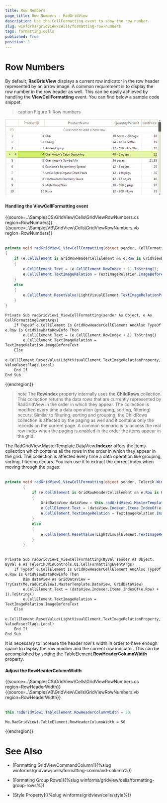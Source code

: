 ```yaml
---
title: Row Numbers
page_title: Row Numbers - RadGridView
description: Use the CellFormatting event to show the row number.
slug: winforms/gridview/cells/formatting-row-numbers
tags: formatting,cells
published: True
position: 3
---
```


# Row Numbers

By default, **RadGridView** displays a current row indicator in the row header represented by an arrow image. A common requirement is to display the row number in the row header as well. This can be easily achieved by handling the **ViewCellFormatting** event. You can find below a sample code snippet.

>caption Figure 1: Row numbers

![WinForms RadGridView Row Numbers](images/gridview-cells-formatting-row-numbers001.png)

#### Handling the ViewCellFormatting event

{{source=..\SamplesCS\GridView\Cells\GridViewRowNumbers.cs region=RowNumbers}} 
{{source=..\SamplesVB\GridView\Cells\GridViewRowNumbers.vb region=RowNumbers}} 

````C#
    
private void radGridView1_ViewCellFormatting(object sender, CellFormattingEventArgs e)
{
    if (e.CellElement is GridRowHeaderCellElement && e.Row is GridViewDataRowInfo)
    {
        e.CellElement.Text = (e.CellElement.RowIndex + 1).ToString();
        e.CellElement.TextImageRelation = TextImageRelation.ImageBeforeText;
    }
    else
    { 
        e.CellElement.ResetValue(LightVisualElement.TextImageRelationProperty, ValueResetFlags.Local);
    }
}

````
````VB.NET
Private Sub radGridView1_ViewCellFormatting(sender As Object, e As CellFormattingEventArgs)
    If TypeOf e.CellElement Is GridRowHeaderCellElement AndAlso TypeOf e.Row Is GridViewDataRowInfo Then
        e.CellElement.Text = (e.CellElement.RowIndex + 1).ToString()
        e.CellElement.TextImageRelation = TextImageRelation.ImageBeforeText
    Else
        e.CellElement.ResetValue(LightVisualElement.TextImageRelationProperty, ValueResetFlags.Local)
    End If
End Sub

````

{{endregion}} 

>note The **RowIndex** property internally uses the **ChildRows** collection. This collection returns the data rows that are currently represented by RadGridView in the order in which they appear. The collection is modified every time a data operation (grouping, sorting, filtering) occurs. Similar to filtering, sorting and grouping, the ChildRows collection is affected by the paging as well and it contains only the records on the current page. A common scenario is to access the real row index when the paging is enabled in the order the items appear in the grid.

The RadGridView.MasterTemplate.DataView.**Indexer** offers the Items collection which contains all the rows in the order in which they appear in the grid. The collection is affected every time a data operation like grouping, sorting, filtering occurs. You can use it to extract the correct index when moving through the pages:

````C#
            
private void radGridView1_ViewCellFormatting(object sender, Telerik.WinControls.UI.CellFormattingEventArgs e)
        {
            if (e.CellElement is GridRowHeaderCellElement && e.Row is GridViewDataRowInfo)
            {
                GridDataView dataView = this.radGridView1.MasterTemplate.DataView as GridDataView;
                e.CellElement.Text = (dataView.Indexer.Items.IndexOf(e.Row) + 1).ToString();
                e.CellElement.TextImageRelation = TextImageRelation.ImageBeforeText;
            }
            else
            {
                e.CellElement.ResetValue(LightVisualElement.TextImageRelationProperty, ValueResetFlags.Local);
            }
        }

````
````VB.NET

Private Sub radGridView1_ViewCellFormatting(ByVal sender As Object, ByVal e As Telerik.WinControls.UI.CellFormattingEventArgs)
    If TypeOf e.CellElement Is GridRowHeaderCellElement AndAlso TypeOf e.Row Is GridViewDataRowInfo Then
        Dim dataView As GridDataView = TryCast(Me.radGridView1.MasterTemplate.DataView, GridDataView)
        e.CellElement.Text = (dataView.Indexer.Items.IndexOf(e.Row) + 1).ToString()
        e.CellElement.TextImageRelation = TextImageRelation.ImageBeforeText
    Else
        e.CellElement.ResetValue(LightVisualElement.TextImageRelationProperty, ValueResetFlags.Local)
    End If
End Sub

````

It is necessary to increase the header row's width in order to have enough space to display the row number and the current row indicator. This can be accomplished by setting the TableElement.**RowHeaderColumnWidth** property.

#### Adjust the RowHeaderColumnWidth

{{source=..\SamplesCS\GridView\Cells\GridViewRowNumbers.cs region=RowHeaderWidth}} 
{{source=..\SamplesVB\GridView\Cells\GridViewRowNumbers.vb region=RowHeaderWidth}} 

````C#
            
this.radGridView1.TableElement.RowHeaderColumnWidth = 50;

````
````VB.NET
Me.RadGridView1.TableElement.RowHeaderColumnWidth = 50

````

{{endregion}} 


# See Also
* [Formatting GridViewCommandColumn]({%slug winforms/gridview/cells/formatting-command-column%})

* [Formating Group Rows]({%slug winforms/gridview/cells/formatting-group-rows%})

* [Style Property]({%slug winforms/gridview/cells/style%})

